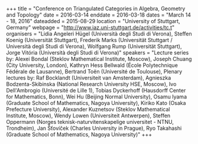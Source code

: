+++
title = "Conference on Triangulated Categories in Algebra, Geometry and Topology"
date = 2016-03-14
enddate = 2016-03-18
dates = "March 14 - 18, 2016"
dateadded = 2015-08-29
location = "University of Stuttgart, Germany"
webpage = "http://www.iaz.uni-stuttgart.de/activities/tc.t"
organisers = "Lidia Angeleri Hügel (Università degli Studi di Verona), Steffen Koenig (Universität Stuttgart), Frederik Marks (Universität Stuttgart / Università degli Studi di Verona), Wolfgang Rump (Universität Stuttgart), Jorge Vitória (Università degli Studi di Verona)"
speakers = "Lecture series by: Alexei Bondal (Steklov Mathematical Institute, Moscow), Joseph Chuang (City University, London), Kathryn Hess Bellwald (École Polytechnique Fédérale de Lausanne), Bertrand Toën (Université de Toulouse), Plenary lectures by: Raf Bocklandt (Universiteit van Amsterdam), Agnieszka Bodzenta-Skibinska (National Research University HSE, Moscow), Ivo Dell'Ambrogio (Université de Lille 1), Tobias Dyckerhoff (Hausdorff Center for Mathematics, Bonn), Wei Hu (Beijing Normal University), Osamu Iyama (Graduate School of Mathematics, Nagoya University), Kiriko Kato (Osaka Prefecture University), Alexander Kuznetsov (Steklov Mathematical Institute, Moscow),  Wendy Lowen (Universiteit Antwerpen), Steffen Oppermann (Norges teknisk-naturvitenskapelige universitet - NTNU, Trondheim), Jan Šťovíček (Charles University in Prague), Ryo Takahashi (Graduate School of Mathematics, Nagoya University)"
+++
